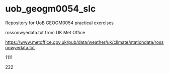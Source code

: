 # uob_geogm0054_slc

Repository for UoB GEOGM0054 practical exercises

rossonwyedata.txt from UK Met Office

https://www.metoffice.gov.uk/pub/data/weather/uk/climate/stationdata/rossonwyedata.txt

1111

222
